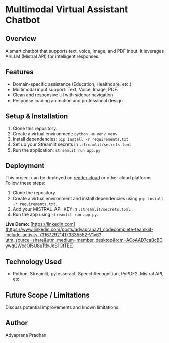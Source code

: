 # Multimodal Virtual Assistant Chatbot

## Overview
A smart chatbot that supports text, voice, image, and PDF input. It leverages AI/LLM (Mistral API) for intelligent responses.

## Features
- Domain-specific assistance (Education, Healthcare, etc.)
- Multimodal input support: Text, Voice, Image, PDF.
- Clean and responsive UI with sidebar navigation.
- Response loading animation and professional design

## Setup & Installation
1. Clone this repository.
2. Create a virtual environment: `python -m venv venv`
3. Install dependencies: `pip install -r requirements.txt`
4. Set up your Streamlit secrets in `.streamlit/secrets.toml`
5. Run the application: `streamlit run app.py`

## Deployment
This project can be deployed on [render cloud](https://nexora-ai-2wcg.onrender.com) or other cloud platforms. 
Follow these steps:
1. Clone the repository.
2. Create a virtual environment and install dependencies using `pip install -r requirements.txt`.
3. Add your MISTRAL_API_KEY in `.streamlit/secrets.toml`.
4. Run the app using `streamlit run app.py`.

**Live Demo:** [https://linkedin.com](https://www.linkedin.com/posts/adyaprana21_codecomplete-teamkiit-include-activity-7316729214173335552-V1v6?utm_source=share&utm_medium=member_desktop&rcm=ACoAAD7caBcBCywqQWecOI5U8uTtlxJeS1QtTEE)

## Technology Used
- Python, Streamlit, pytesseract, SpeechRecognition, PyPDF2, Mistral API, etc.

## Future Scope / Limitations
Discuss potential improvements and known limitations.

## Author
Adyaprana Pradhan

 

